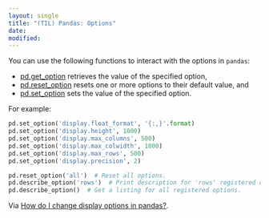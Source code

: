 ```yaml
---
layout: single
title: "(TIL) Pandas: Options"
date:
modified:
---
```


You can use the following functions to interact with the options in `pandas`:

* [pd.get_option](http://pandas.pydata.org/pandas-docs/stable/generated/pandas.get_option.html)
  retrieves the value of the specified option,
* [pd.reset_option](http://pandas.pydata.org/pandas-docs/stable/generated/pandas.reset_option.html)
  resets one or more options to their default value, and
* [pd.set_option](http://pandas.pydata.org/pandas-docs/stable/generated/pandas.set_option.html)
  sets the value of the specified option.

For example:

```python
pd.set_option('display.float_format', '{:,}'.format)
pd.set_option('display.height', 1000)
pd.set_option('display.max_columns', 500)
pd.set_option('display.max_colwidth', 1000)
pd.set_option('display.max_rows', 500)
pd.set_option('display.precision', 2)

pd.reset_option('all')  # Reset all options.
pd.describe_option('rows')  # Print description for 'rows' registered option.
pd.describe_option()  # Get a listing for all registered options.
```

Via [How do I change display options in pandas?](https://www.youtube.com/watch?v=yiO43TQ4xvc).
